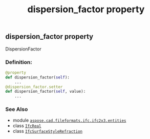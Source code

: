 ﻿---
title: dispersion_factor property
second_title: Aspose.CAD for Python via .NET API References
description: 
type: docs
weight: 30
url: /aspose.cad.fileformats.ifc.ifc2x3.entities/ifcsurfacestylerefraction/dispersion_factor/
is_root: false
---

## dispersion_factor property


DispersionFactor
### Definition:
```python
@property
def dispersion_factor(self):
    ...
@dispersion_factor.setter
def dispersion_factor(self, value):
    ...
```

### See Also
* module [`aspose.cad.fileformats.ifc.ifc2x3.entities`](../../)
* class [`IfcReal`](/cad/python-net/aspose.cad.fileformats.ifc.ifc2x3.types/ifcreal)
* class [`IfcSurfaceStyleRefraction`](/cad/python-net/aspose.cad.fileformats.ifc.ifc2x3.entities/ifcsurfacestylerefraction)
